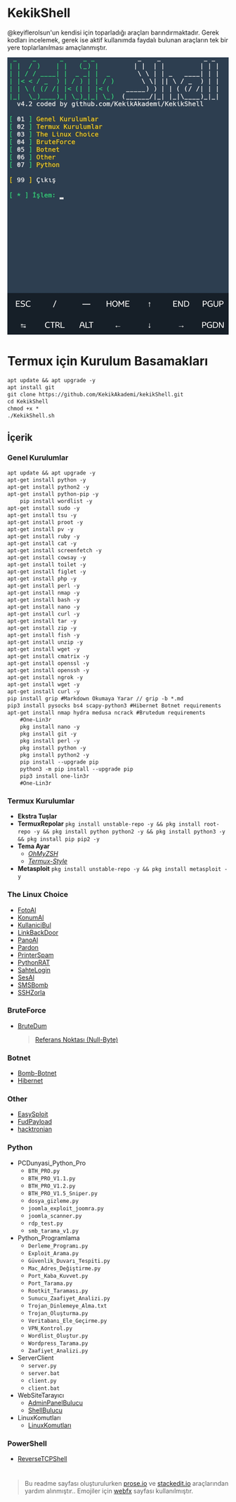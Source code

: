 # KekikShell

@keyiflerolsun'un kendisi için toparladığı araçları barındırmaktadır.
Gerek kodları incelemek, gerek ise aktif kullanımda faydalı bulunan araçların tek bir yere toplarlanılması amaçlanmıştır.

![KekikShell](https://raw.githubusercontent.com/KekikAkademi/kekikShell/master/preview.jpg)

# Termux için Kurulum Basamakları
	apt update && apt upgrade -y
    apt install git
    git clone https://github.com/KekikAkademi/kekikShell.git
    cd KekikShell
    chmod +x *
    ./KekikShell.sh

## İçerik
### Genel Kurulumlar
	apt update && apt upgrade -y
	apt-get install python -y
	apt-get install python2 -y
	apt-get install python-pip -y
		pip install wordlist -y
	apt-get install sudo -y
	apt-get install tsu -y
	apt-get install proot -y
	apt-get install pv -y
	apt-get install ruby -y
	apt-get install cat -y
	apt-get install screenfetch -y
	apt-get install cowsay -y
	apt-get install toilet -y
	apt-get install figlet -y
	apt-get install php -y
	apt-get install perl -y
	apt-get install nmap -y
	apt-get install bash -y
	apt-get install nano -y
	apt-get install curl -y
	apt-get install tar -y
	apt-get install zip -y
	apt-get install fish -y
	apt-get install unzip -y
	apt-get install wget -y
	apt-get install cmatrix -y
	apt-get install openssl -y
	apt-get install openssh -y
	apt-get install ngrok -y
	apt-get install wget -y
	apt-get install curl -y
	pip install grip #Markdown Okumaya Yarar // grip -b *.md
	pip3 install pysocks bs4 scapy-python3 #Hibernet Botnet requirements
	apt-get install nmap hydra medusa ncrack #Brutedum requirements
		#One-Lin3r
		pkg install nano -y
		pkg install git -y
		pkg install perl -y
		pkg install python -y
		pkg install python2 -y
		pip install --upgrade pip
		python3 -m pip install --upgrade pip
		pip3 install one-lin3r
		#One-Lin3r

### Termux Kurulumlar
 - **Ekstra Tuşlar**
 - **TermuxRepolar**
`pkg install unstable-repo -y && pkg install root-repo -y && pkg install python python2 -y && pkg install python3 -y && pkg install pip pip2 -y`
 - **Tema Ayar**
	 - *[OhMyZSH](https://github.com/Cabbagec/termux-ohmyzsh "Termux-OhMyZSH")* 
	 - *[Termux-Style](https://github.com/adi1090x/termux-style "Termux-Style")*
 - **Metasploit**
`pkg install unstable-repo -y && pkg install metasploit -y`

### The Linux Choice
 - [FotoAl](https://github.com/thelinuxchoice/saycheese "SayCheese")
 - [KonumAl](https://github.com/thelinuxchoice/locator "Locator")
 - [KullaniciBul](https://github.com/thelinuxchoice/userrecon "UserReCon")
 - [LinkBackDoor](https://github.com/thelinuxchoice/badlnk "BadLNK")
 - [PanoAl](https://github.com/thelinuxchoice/clipboardme "ClipboardMe")
 - [Pardon](https://github.com/thelinuxchoice/excuseme "ExcuseMe")
 - [PrinterSpam](https://github.com/thelinuxchoice/helloprinter "HelloPrinter")
 - [PythonRAT](https://github.com/thelinuxchoice/pyRAT "pyRAT")
 - [SahteLogin](https://github.com/thelinuxchoice/shellphish "ShellPhish")
 - [SesAl](https://github.com/thelinuxchoice/sayhello "SayHello")
 - [SMSBomb](https://github.com/thelinuxchoice/smsbomber "SmsBomber")
 - [SSHZorla](https://github.com/thelinuxchoice/fastssh "FatSSH")

### BruteForce
 - [BruteDum](https://github.com/GitHackTools/BruteDum "BruteDum")
	> [Referans Noktası (Null-Byte)](https://null-byte.wonderhowto.com/how-to/brute-force-ssh-ftp-vnc-more-with-brutedum-0197449/ "Brute-Force SSH, FTP, VNC & More with BruteDum")

### Botnet
 - [Bomb-Botnet](https://github.com/nishinosukasa/Bomb-Botnet "Bomb-Botnet")
 - [Hibernet](https://github.com/All3xJ/Hibernet "Hibernet")

### Other
 - [EasySploit](https://github.com/KALILINUXTRICKSYT/easysploit "easysploit")
 - [FudPayload](https://github.com/pasahitz/zirikatu "zirikatu")
 - [hacktronian](https://github.com/thehackingsage/hacktronian "hacktronian")

### Python
 - PCDunyasi_Python_Pro
	 - `BTH_PRO.py`
	 - `BTH_PRO_V1.1.py`
	 - `BTH_PRO_V1.2.py`
	 - `BTH_PRO_V1.5_Sniper.py`
	 - `dosya_gizleme.py`
	 - `joomla_exploit_joomra.py`
	 - `joomla_scanner.py`
	 - `rdp_test.py`
	 - `smb_tarama_v1.py`
 - Python_Programlama
	 - `Derleme_Programı.py`
	 - `Exploit_Arama.py`
	 - `Güvenlik_Duvarı_Tespiti.py`
	 - `Mac_Adres_Değiştirme.py`
	 - `Port_Kaba_Kuvvet.py`
	 - `Port_Tarama.py`
	 - `Rootkit_Taraması.py`
	 - `Sunucu_Zaafiyet_Analizi.py`
	 - `Trojan_Dinlemeye_Alma.txt`
	 - `Trojan_Oluşturma.py`
	 - `Veritabanı_Ele_Geçirme.py`
	 - `VPN_Kontrol.py`
	 - `Wordlist_Oluştur.py`
	 - `Wordpress_Tarama.py`
	 - `Zaafiyet_Analizi.py`
 - ServerClient
	 - `server.py`
	 - `server.bat`
	 - `client.py`
	 - `client.bat`
 - WebSiteTarayıcı
	 - [AdminPanelBulucu](https://github.com/Rhi7/The-Edge "The-Edge")
	 - [ShellBulucu](https://github.com/Rhi7/shell-scan "shell-scan")
 - LinuxKomutları
	 - [LinuxKomutları](https://github.com/GhstRt/lincom "Lincom")

### PowerShell
 - [ReverseTCPShell](https://github.com/ZHacker13/ReverseTCPShell "ReverseTCPShell")
#

> Bu readme sayfası oluşturulurken [prose.io](http://prose.io/ "prose.io") ve [stackedit.io](https://stackedit.io/app "stackedit.io") araçlarından yardım alınmıştır..
> Emojiler için [webfx](https://www.webfx.com/tools/emoji-cheat-sheet/ "Emoji Cheat Sheet") sayfası kullanılmıştır.
